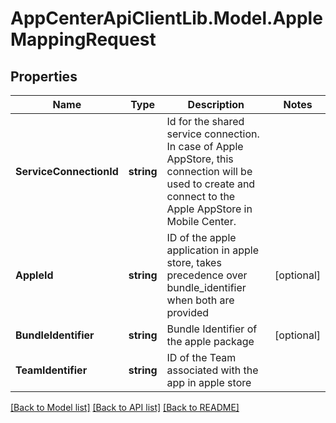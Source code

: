 # AppCenterApiClientLib.Model.AppleMappingRequest
## Properties

Name | Type | Description | Notes
------------ | ------------- | ------------- | -------------
**ServiceConnectionId** | **string** | Id for the shared service connection. In case of Apple AppStore, this connection will be used to create and connect to the Apple AppStore in Mobile Center. | 
**AppleId** | **string** | ID of the apple application in apple store, takes precedence over bundle_identifier when both are provided | [optional] 
**BundleIdentifier** | **string** | Bundle Identifier of the apple package | [optional] 
**TeamIdentifier** | **string** | ID of the Team associated with the app in apple store | 

[[Back to Model list]](../README.md#documentation-for-models) [[Back to API list]](../README.md#documentation-for-api-endpoints) [[Back to README]](../README.md)


